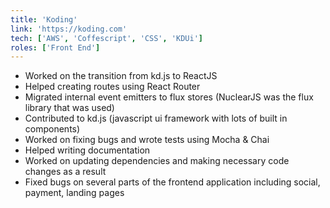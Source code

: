 ```yaml
---
title: 'Koding'
link: 'https://koding.com'
tech: ['AWS', 'Coffescript', 'CSS', 'KDUi']
roles: ['Front End']
---
```

- Worked on the transition from kd.js to ReactJS 
- Helped creating routes using React Router
- Migrated internal event emitters to flux stores (NuclearJS was the flux library that was
used)
- Contributed to kd.js (javascript ui framework with lots of built in components)
- Worked on fixing bugs and wrote tests using Mocha & Chai
- Helped writing documentation
- Worked on updating dependencies and making necessary code changes as a result
- Fixed bugs on several parts of the frontend application including social, payment, landing pages
